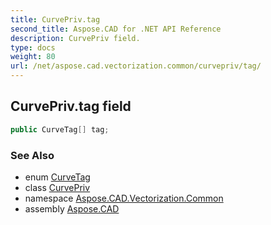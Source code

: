 ```yaml
---
title: CurvePriv.tag
second_title: Aspose.CAD for .NET API Reference
description: CurvePriv field. 
type: docs
weight: 80
url: /net/aspose.cad.vectorization.common/curvepriv/tag/
---
```

## CurvePriv.tag field

```csharp
public CurveTag[] tag;
```

### See Also

* enum [CurveTag](../../curvetag/)
* class [CurvePriv](../)
* namespace [Aspose.CAD.Vectorization.Common](../../curvepriv/)
* assembly [Aspose.CAD](../../../)


